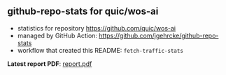 ## github-repo-stats for quic/wos-ai

- statistics for repository https://github.com/quic/wos-ai
- managed by GitHub Action: https://github.com/jgehrcke/github-repo-stats
- workflow that created this README: `fetch-traffic-stats`

**Latest report PDF**: [report.pdf](https://github.com/njjetha/github-traffic/raw/github-repo-stats/quic/wos-ai/latest-report/report.pdf)

